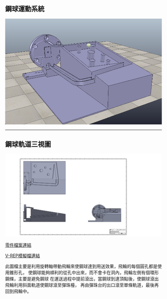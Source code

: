 ## 鋼球運動系統

![Model](ag9/MARBLE-MACHINE/Model.jpg)

---

## 鋼球軌道三視圖

![Model](ag9/MARBLE-MACHINE/Model-1.jpg)

[零件檔案連結](https://github.com/s40523121/cd2018/tree/blog/STL/Midterm)

[V-REP模擬檔連結](https://github.com/s40523121/cd2018/tree/blog/Vrep/Midterm)


此圖檔主要是利用旋轉軸帶動飛輪來使鋼球達到用送效果，飛輪的每個圓孔都是使用錐形孔，
使鋼球能夠順利的從孔中出來，而不會卡在洞內，飛輪左側有個環形鋼條，主要是避免鋼球
在運送過程中提前滾出，當鋼球到達頂點後，使鋼球滾出飛輪利用斜面軌道使鋼球滾至彈珠檯，
再由彈珠台的出口滾至單條軌道，最後再回到飛輪中。
